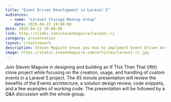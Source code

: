```yaml
---
title: "Event Driven Development in Laravel 5"
audiences:
  - name: "Laravel Chicago Meetup Group"
    date: 2015-04-22 19:00:00
date: 2015-04-22 19:00:00
link: http://slides.com/stevenmaguire/laravel-ci
category: presentation
layout: creativework
description: Steven Maguire shows you how to implement Event Driven Architecture within Laravel Applications
image: https://static.stevenmaguire.com/articles/laravel-ci.jpg
---
```


Join Steven Maguire in designing and building an If This Then That (ifttt) clone project while focusing on the creation, usage, and handling of custom events in a Laravel 5 project. The 45 minute presentation will review the benefits of the Events architecture, a solution design review, code snippets, and a few examples of working code. The presentation will be followed by a Q&A discussion with the whole group.
